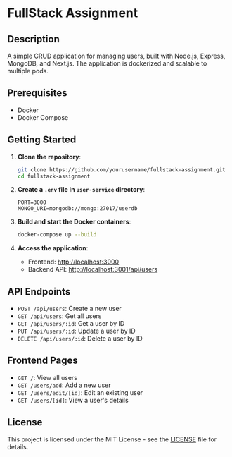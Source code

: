 # FullStack Assignment

## Description
A simple CRUD application for managing users, built with Node.js, Express, MongoDB, and Next.js. The application is dockerized and scalable to multiple pods.

## Prerequisites
- Docker
- Docker Compose

## Getting Started

1. **Clone the repository**:
    ```bash
    git clone https://github.com/yourusername/fullstack-assignment.git
    cd fullstack-assignment
    ```

2. **Create a `.env` file in `user-service` directory**:
    ```plaintext
    PORT=3000
    MONGO_URI=mongodb://mongo:27017/userdb
    ```

3. **Build and start the Docker containers**:
    ```bash
    docker-compose up --build
    ```

4. **Access the application**:
    - Frontend: [http://localhost:3000](http://localhost:3000)
    - Backend API: [http://localhost:3001/api/users](http://localhost:3001/api/users)

## API Endpoints

- `POST /api/users`: Create a new user
- `GET /api/users`: Get all users
- `GET /api/users/:id`: Get a user by ID
- `PUT /api/users/:id`: Update a user by ID
- `DELETE /api/users/:id`: Delete a user by ID

## Frontend Pages

- `GET /`: View all users
- `GET /users/add`: Add a new user
- `GET /users/edit/[id]`: Edit an existing user
- `GET /users/[id]`: View a user's details

## License
This project is licensed under the MIT License - see the [LICENSE](LICENSE) file for details.
